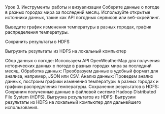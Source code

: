 Урок  3. Инструменты работы и визуализации
Соберите данные о погоде в разных городах мира за последний месяц. Используйте открытые источники данных, такие как API погодных сервисов или веб-скрейпинг.

Выведите график изменения температуры в разных городах, график распределения температуры.

Сохранить результаты в HDFS

Выгрузить результаты из HDFS на локальный компьютер


Сбор данных о погоде: Используем API OpenWeatherMap для получения исторических данных о погоде в разных городах мира за последний месяц.
Обработка данных: Преобразуем данные в удобный формат для анализа, например, JSON или CSV.
Анализ данных: Проведем анализ данных, построим графики изменения температуры в разных городах и графики распределения температуры.
Сохранение результатов в HDFS: Сохраним полученные данные в файловой системе Hadoop Distributed File System (HDFS).
Выгрузка результатов из HDFS: Выгрузим результаты из HDFS на локальный компьютер для дальнейшего использования.
